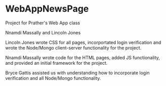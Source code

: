 # WebAppNewsPage

Project for Prather's Web App class

Nnamdi Massally and Lincoln Jones

Lincoln Jones wrote CSS for all pages, incorportated login verification and wrote the Node/Mongo client-server functionality for the project.

Nnamdi Massally wrote code for the HTML pages, added JS functionality, and provided an initial framework for the project.

Bryce Gattis assisted us with understanding how to incorporate login verification and all Node/Mongo functionality.
